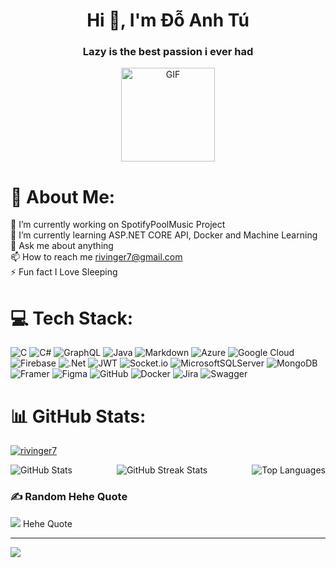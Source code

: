 <h1 align="center">Hi 👋, I'm Đỗ Anh Tú</h1>
<h3 align="center">Lazy is the best passion i ever had</h3>

<div align="center">
  <img height="150" src="https://steamuserimages-a.akamaihd.net/ugc/2022720297663541927/6AB0A92022F069BFF2F67EA8F5EA5FAD65E75FCB/?imw=200&imh=200&ima=fit&impolicy=Letterbox&imcolor=%23000000&letterbox=true" alt="GIF" />
</div>



# 💫 About Me:
🔭 I’m currently working on SpotifyPoolMusic Project<br>🌱 I’m currently learning ASP.NET CORE API, Docker and Machine Learning<br>💬 Ask me about anything<br>📫 How to reach me rivinger7@gmail.com<br>⚡ Fun fact I Love Sleeping

# 💻 Tech Stack:
![C](https://img.shields.io/badge/c-%2300599C.svg?style=for-the-badge&logo=c&logoColor=white) ![C#](https://img.shields.io/badge/c%23-%23239120.svg?style=for-the-badge&logo=csharp&logoColor=white) ![GraphQL](https://img.shields.io/badge/-GraphQL-E10098?style=for-the-badge&logo=graphql&logoColor=white) ![Java](https://img.shields.io/badge/java-%23ED8B00.svg?style=for-the-badge&logo=openjdk&logoColor=white) ![Markdown](https://img.shields.io/badge/markdown-%23000000.svg?style=for-the-badge&logo=markdown&logoColor=white) ![Azure](https://img.shields.io/badge/azure-%230072C6.svg?style=for-the-badge&logo=microsoftazure&logoColor=white) ![Google Cloud](https://img.shields.io/badge/GoogleCloud-%234285F4.svg?style=for-the-badge&logo=google-cloud&logoColor=white) ![Firebase](https://img.shields.io/badge/firebase-%23039BE5.svg?style=for-the-badge&logo=firebase) ![.Net](https://img.shields.io/badge/.NET-5C2D91?style=for-the-badge&logo=.net&logoColor=white) ![JWT](https://img.shields.io/badge/JWT-black?style=for-the-badge&logo=JSON%20web%20tokens) ![Socket.io](https://img.shields.io/badge/Socket.io-black?style=for-the-badge&logo=socket.io&badgeColor=010101) ![MicrosoftSQLServer](https://img.shields.io/badge/Microsoft%20SQL%20Server-CC2927?style=for-the-badge&logo=microsoft%20sql%20server&logoColor=white) ![MongoDB](https://img.shields.io/badge/MongoDB-%234ea94b.svg?style=for-the-badge&logo=mongodb&logoColor=white) ![Framer](https://img.shields.io/badge/Framer-black?style=for-the-badge&logo=framer&logoColor=blue) ![Figma](https://img.shields.io/badge/figma-%23F24E1E.svg?style=for-the-badge&logo=figma&logoColor=white) ![GitHub](https://img.shields.io/badge/github-%23121011.svg?style=for-the-badge&logo=github&logoColor=white) ![Docker](https://img.shields.io/badge/docker-%230db7ed.svg?style=for-the-badge&logo=docker&logoColor=white) ![Jira](https://img.shields.io/badge/jira-%230A0FFF.svg?style=for-the-badge&logo=jira&logoColor=white) ![Swagger](https://img.shields.io/badge/-Swagger-%23Clojure?style=for-the-badge&logo=swagger&logoColor=white)

# 📊 GitHub Stats:
<p align="left"> <a href="https://github.com/ryo-ma/github-profile-trophy"><img src="https://github-profile-trophy.vercel.app/?username=rivinger7" alt="rivinger7" /></a> </p>
<div style="display: flex; justify-content: space-between; align-items: center;">
  <img src="https://github-readme-stats.vercel.app/api?username=Rivinger7&theme=dark&hide_border=false&include_all_commits=false&count_private=true" alt="GitHub Stats" style="margin-right: 10px;" />
  <img src="https://github-readme-streak-stats.herokuapp.com/?user=Rivinger7&theme=dark&hide_border=false" alt="GitHub Streak Stats" style="margin-right: 10px;" />
  <img src="https://github-readme-stats.vercel.app/api/top-langs/?username=Rivinger7&theme=dark&hide_border=false&include_all_commits=false&count_private=true&layout=compact" alt="Top Languages" />
</div>

### ✍️ Random Hehe Quote
![](https://quotes-github-readme.vercel.app/api?type=vetical&theme=radical)
Hehe Quote

---
[![](https://visitcount.itsvg.in/api?id=Rivinger7&icon=1&color=0)](https://visitcount.itsvg.in)
